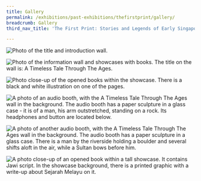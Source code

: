 ```yaml
---
title: Gallery
permalink: /exhibitions/past-exhibitions/thefirstprint/gallery/
breadcrumb: Gallery
third_nav_title: 'The First Print: Stories and Legends of Early Singapore'

---
```



![Photo of the title and introduction wall.](/images/event-images/the-first-print/the-first-print_gallery_1.jpg)

![Photo of the information wall and showcases with books. The title on the wall is: A Timeless Tale Through The Ages.](/images/event-images/the-first-print/the-first-print_gallery_2.jpg)

![Photo close-up of the opened books within the showcase. There is a black and white illustration on one of the pages.](/images/event-images/the-first-print/the-first-print_gallery_3.jpg)

![A photo of an audio booth, with the A Timeless Tale Through The Ages wall in the background. The audio booth has a paper sculpture in a glass case - it is of a man, his arm outstretched, standing on a rock. Its headphones and button are located below.](/images/event-images/the-first-print/the-first-print_gallery_4.jpg)

![A photo of another audio booth, with the A Timeless Tale Through The Ages wall in the background. The audio booth has a paper sculpture in a glass case. There is a man by the riverside holding a boulder and several shifts aloft in the air, while a Sultan bows before him.](/images/event-images/the-first-print/the-first-print_gallery_5.jpg)

![A photo close-up of an opened book within a tall showcase. It contains Jawi script. In the showcase background, there is a printed graphic with a write-up about Sejarah Melayu on it.](/images/event-images/the-first-print/the-first-print_gallery_6.jpg)
